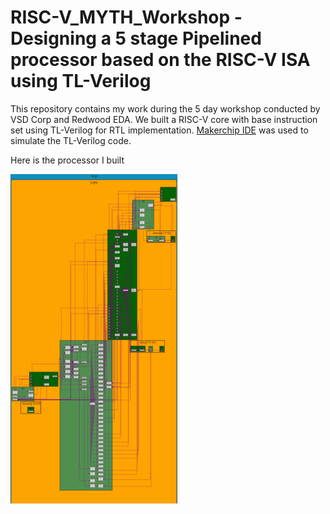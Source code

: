 # RISC-V_MYTH_Workshop - Designing a 5 stage Pipelined processor based on the RISC-V ISA using TL-Verilog

This repository contains my work during the 5 day workshop conducted by VSD Corp and Redwood EDA. 
We built a RISC-V core with base instruction set using TL-Verilog for RTL implementation. [Makerchip IDE](https://www.makerchip.com/) was used to simulate the TL-Verilog code.


Here is the processor I built 

![pipelined_processor](https://github.com/RISCV-MYTH-WORKSHOP/5-stage-Pipelined-Processor-RISC-V/raw/master/Day3_5/Pipelined_RISC-V.png)
